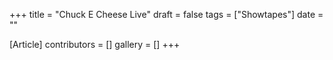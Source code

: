 +++
title = "Chuck E Cheese Live"
draft = false
tags = ["Showtapes"]
date = ""

[Article]
contributors = []
gallery = []
+++